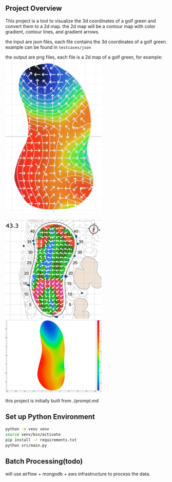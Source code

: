 ## Project Overview

This project is a tool to visualize the 3d coordinates of a golf green and convert them to a 2d map. the 2d map will be a contour map with color gradient, contour lines, and gradient arrows.

the input are json files, each file contains the 3d coordinates of a golf green. example can be found in `testcases/json`

the output are png files, each file is a 2d map of a golf green, for example:
<img src="images/example_contour_map_1.png" width="300">

<img src="images/example_contour_map_2.png" width="300">

<img src="images/example_contour_map_3.png" width="300">

this project is initially built from ./prompt.md

## Set up Python Environment

```bash
python -m venv venv
source venv/bin/activate
pip install -r requirements.txt
python src/main.py
```

## Batch Processing(todo)

will use airflow + mongodb + aws infrastructure to process the data.
